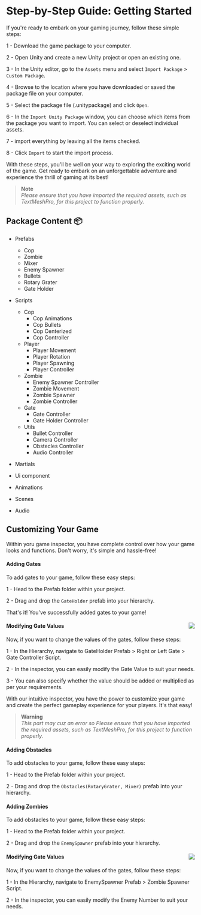 # Step-by-Step Guide: Getting Started
If you're ready to embark on your gaming journey, follow these simple steps:

1 - Download the game package to your computer.

2 - Open Unity and create a new Unity project or open an existing one.

3 - In the Unity editor, go to the `Assets` menu and select `Import Package` > `Custom Package`.

4 - Browse to the location where you have downloaded or saved the package file on your computer.

5 - Select the package file (.unitypackage) and click `Open`.

6 - In the `Import Unity Package` window, you can choose which items from the package you want to import. You can select or deselect individual assets. 

7 - import everything by leaving all the items checked.

8 - Click `Import` to start the import process.

With these steps, you'll be well on your way to exploring the exciting world of the game. Get ready to embark on an unforgettable adventure and experience the thrill of gaming at its best!

> **Note**                     
*Please ensure that you have imported the required assets, such as TextMeshPro, for this project to function properly.*


## Package Content 📦

- Prefabs
  - Cop
  - Zombie
  - Mixer
  - Enemy Spawner
  - Bullets
  - Rotary Grater
  - Gate Holder
  
- Scripts
  - Cop
    - Cop Animations
    - Cop Bullets
    - Cop Centerized 
    - Cop Controller
  - Player
    - Player Movement
    - Player Rotation
    - Player Spawning
    - Player Controller
  - Zombie
    -  Enemy Spawner Controller
    - Zombie Movement
    - Zombie Spawner
    - Zombie Controller
  - Gate
    - Gate Controller
    - Gate Holder Controller
  - Utils
    - Bullet Controller
    - Camera Controller
    - Obstecles Controller
    - Audio Controller
    
- Martials

- Ui component

-  Animations

- Scenes

- Audio


## Customizing Your Game
Within yoru game inspector, you have complete control over how your game looks and functions. Don't worry, it's simple and hassle-free!

#### Adding Gates

To add gates to your game, follow these easy steps:  

1 - Head to the Prefab folder within your project. 

2 - Drag and drop the `GateHolder` prefab into your hierarchy.   


That's it! You've successfully added gates to your game!

#### Modifying Gate Values   <img align="right" src="https://user-images.githubusercontent.com/73842931/232593240-24a21d61-b6ab-489e-8a2f-e67406dad581.png" />

Now, if you want to change the values of the gates, follow these steps:

1 - In the Hierarchy, navigate to GateHolder Prefab > Right or Left Gate > Gate Controller Script.

2 - In the inspector, you can easily modify the Gate Value to suit your needs.

3 - You can also specify whether the value should be added or multiplied as per your requirements.

With our intuitive inspector, you have the power to customize your game and create the perfect gameplay experience for your players. It's that easy!

> **Warning**                     
*This part may cuz an error so Please ensure that you have imported the required assets, such as TextMeshPro, for this project to function properly.*

#### Adding Obstacles

To add obstacles to your game, follow these easy steps:  

1 - Head to the Prefab folder within your project. 

2 - Drag and drop the `Obstacles(RotaryGrater, Mixer)` prefab into your hierarchy.   

#### Adding Zombies

To add obstacles to your game, follow these easy steps:  

1 - Head to the Prefab folder within your project. 

2 - Drag and drop the `EnemySpawner` prefab into your hierarchy. 

#### Modifying Gate Values   <img align="right" src="https://user-images.githubusercontent.com/73842931/232598409-abb64904-789a-4854-88d7-4e00dcba08e0.png" />

Now, if you want to change the values of the gates, follow these steps:

1 - In the Hierarchy, navigate to EnemySpawner Prefab > Zombie Spawner Script.

2 - In the inspector, you can easily modify the Enemy Number to suit your needs.

